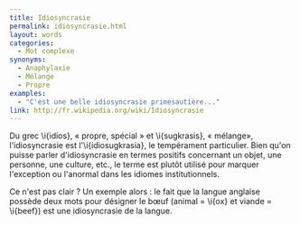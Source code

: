 ```yaml
---
title: Idiosyncrasie
permalink: idiosyncrasie.html
layout: words
categories:
  - Mot complexe
synonyms:
  - Anaphylaxie
  - Mélange
  - Propre
examples:
  - "C'est une belle idiosyncrasie primesautière..."
link: http://fr.wikipedia.org/wiki/Idiosyncrasie
---
```


Du grec \i{idios}, « propre, spécial » et \i{sugkrasis}, « mélange», l'idiosyncrasie est l'\i{idiosugkrasia}, le tempérament particulier. Bien qu'on puisse parler d'idiosyncrasie en termes positifs concernant un objet, une personne, une culture, etc., le terme est plutôt utilisé pour marquer l'exception ou l'anormal dans les idiomes institutionnels.

Ce n'est pas clair ? Un exemple alors : le fait que la langue anglaise possède deux mots pour désigner le bœuf (animal = \i{ox} et viande = \i{beef}) est une idiosyncrasie de la langue.
